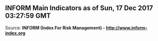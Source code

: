 ## INFORM Main Indicators as of Sun, 17 Dec 2017 03:27:59 GMT

Source: **INFORM (Index For Risk Management) - http://www.inform-index.org**